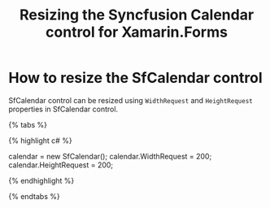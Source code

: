 ﻿---
layout: post
title: Resizing the Syncfusion Calendar control for Xamarin.Forms
description: Learn how to resize the Calendar control
platform: Xamarin
control: Calendar
documentation: ug
---

# How to resize the SfCalendar control

SfCalendar control can be resized using `WidthRequest` and `HeightRequest` properties in SfCalendar control.


{% tabs %}

{% highlight c# %}

calendar = new SfCalendar();
calendar.WidthRequest = 200;
calendar.HeightRequest = 200;
	
{% endhighlight %}

{% endtabs %}
